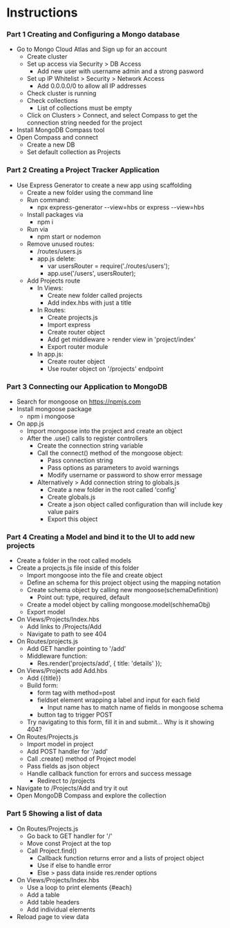 # Instructions

### Part 1 Creating and Configuring a Mongo database
- Go to Mongo Cloud Atlas and Sign up for an account
    - Create cluster
    - Set up access via Security > DB Access
        - Add new user with username admin and a strong pasword
    - Set up IP Whitelist > Security > Network Access
        - Add 0.0.0.0/0 to allow all IP addresses
    - Check cluster is running
    - Check collections
        - List of collections must be empty
    - Click on Clusters > Connect, and select Compass to get the connection string needed for the project
- Install MongoDB Compass tool
- Open Compass and connect
    - Create a new DB
    - Set default collection as Projects

### Part 2 Creating a Project Tracker Application
- Use Express Generator to create a new app using scaffolding
    - Create a new folder using the command line
    - Run command:
        - npx express-generator --view=hbs or express --view=hbs
    - Install packages via 
        - npm i
    - Run via 
        - npm start or nodemon
    - Remove unused routes:
        - /routes/users.js
        - app.js delete:
            - var usersRouter = require('./routes/users');
            - app.use('/users', usersRouter);
    - Add Projects route
        - In Views: 
            - Create new folder called projects
            - Add index.hbs with just a title
        - In Routes:
            - Create projects.js
            - Import express
            - Create router object
            - Add get middleware > render view in 'project/index'
            - Export router module
        - In app.js:
            - Create router object
            - Use router object on '/projects' endpoint
### Part 3 Connecting our Application to MongoDB 
- Search for mongoose on https://npmjs.com
- Install mongoose package
    - npm i mongoose
- On app.js
    - Import mongoose into the project and create an object
    - After the .use() calls to register controllers
        - Create the connection string variable
        - Call the connect() method of the mongoose object:
            - Pass connection string
            - Pass options as parameters to avoid warnings
            - Modify username or password to show error message
        - Alternatively > Add connection string to globals.js
            - Create a new folder in the root called 'config'
            - Create globals.js
            - Create a json object called configuration than will include key value pairs
            - Export this object
            
### Part 4 Creating a Model and bind it to the UI to add new projects
- Create a folder in the root called models
- Create a projects.js file inside of this folder
    - Import mongoose into the  file and create object
    - Define an schema for this project object using the mapping notation
    - Create schema object by calling new mongoose(schemaDefinition)
        - Point out: type, required, default
    - Create a model object by calling mongoose.model(schhemaObj)
    - Export model
- On Views/Projects/Index.hbs
    - Add links to /Projects/Add
    - Navigate to path to see 404
- On Routes/projects.js
    - Add GET handler pointing to '/add'
    - Middleware function:
        - Res.render('projects/add', { title: 'details' });
- On Views/Projects add Add.hbs
    - Add {{title}}
    - Build form:
        - form tag with method=post
        - fieldset element wrapping a label and input for each field
            - Input name has to match name of fields in mongoose schema
        - button tag to trigger POST
    - Try navigating to this form, fill it in and submit… Why is it showing 404?
- On Routes/Projects.js
    - Import model in project
    - Add POST handler for '/add'
    - Call .create() method of Project model
    - Pass fields as json object
    - Handle callback function for errors and success message
        - Redirect to /projects
- Navigate to /Projects/Add and try it out
- Open MongoDB Compass and explore the collection

### Part 5 Showing a list of data
- On Routes/Projects.js
    - Go back to GET handler for '/'
    - Move const Project at the top
    - Call Project.find()
        - Callback function returns error and a lists of project object
        - Use if else to handle error
        - Else > pass data inside res.render options
- On Views/Projects/Index.hbs
    - Use a loop to print elements {#each}
    - Add a table
    - Add table headers
    - Add individual elements
- Reload page to view data
